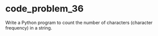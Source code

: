 # code_problem_36
Write a Python program to count the number of characters (character frequency) in a string.
